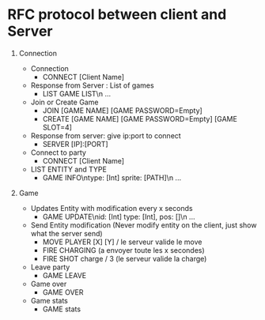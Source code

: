 # RFC protocol between client and Server

1. Connection
    - Connection
        * CONNECT [Client Name]
    - Response from Server : List of games
        * LIST GAME LIST\n ...
    - Join or Create Game 
        * JOIN [GAME NAME] [GAME PASSWORD=Empty]
        * CREATE [GAME NAME] [GAME PASSWORD=Empty] [GAME SLOT=4]
    - Response from server: give ip:port to connect
        * SERVER [IP]:[PORT]
    - Connect to party
        * CONNECT [Client Name]
    - LIST ENTITY and TYPE
        * GAME INFO\ntype: [Int] sprite: [PATH]\n ...
    
2. Game
    - Updates Entity with modification every x seconds
        * GAME UPDATE\nid: [Int] type: [Int], pos: []\n ...
    - Send Entity modification (Never modify entity on the client, just show what the server send)
        * MOVE PLAYER [X] [Y] / le serveur valide le move
        * FIRE CHARGING (a envoyer toute les x secondes)
        * FIRE SHOT charge / 3 (le serveur valide la charge)
    - Leave party
        * GAME LEAVE
    - Game over
        * GAME OVER
    - Game stats 
        * GAME stats 
